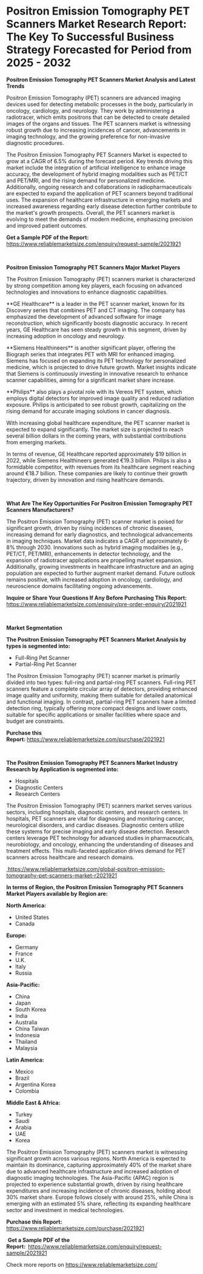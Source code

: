 <p><h1>Positron Emission Tomography PET Scanners Market Research Report: The Key To Successful Business Strategy Forecasted for Period from 2025 - 2032</h1></p><p><strong>Positron Emission Tomography PET Scanners Market Analysis and Latest Trends</strong></p>
<p><p>Positron Emission Tomography (PET) scanners are advanced imaging devices used for detecting metabolic processes in the body, particularly in oncology, cardiology, and neurology. They work by administering a radiotracer, which emits positrons that can be detected to create detailed images of the organs and tissues. The PET scanners market is witnessing robust growth due to increasing incidences of cancer, advancements in imaging technology, and the growing preference for non-invasive diagnostic procedures.</p><p>The Positron Emission Tomography PET Scanners Market is expected to grow at a CAGR of 6.5% during the forecast period. Key trends driving this market include the integration of artificial intelligence to enhance image accuracy, the development of hybrid imaging modalities such as PET/CT and PET/MRI, and the rising demand for personalized medicine. Additionally, ongoing research and collaborations in radiopharmaceuticals are expected to expand the application of PET scanners beyond traditional uses. The expansion of healthcare infrastructure in emerging markets and increased awareness regarding early disease detection further contribute to the market's growth prospects. Overall, the PET scanners market is evolving to meet the demands of modern medicine, emphasizing precision and improved patient outcomes.</p></p>
<p><strong>Get a Sample PDF of the Report:&nbsp;</strong> <a href="https://www.reliablemarketsize.com/enquiry/request-sample/2021921?utm_campaign=2316&utm_medium=2&utm_source=Github&utm_content=ia&utm_term=29032025&utm_id=positron-emission-tomography-pet-scanners">https://www.reliablemarketsize.com/enquiry/request-sample/2021921</a></p>
<p>&nbsp;</p>
<p><strong>Positron Emission Tomography PET Scanners Major Market Players</strong></p>
<p><p>The Positron Emission Tomography (PET) scanners market is characterized by strong competition among key players, each focusing on advanced technologies and innovations to enhance diagnostic capabilities. </p><p>**GE Healthcare** is a leader in the PET scanner market, known for its Discovery series that combines PET and CT imaging. The company has emphasized the development of advanced software for image reconstruction, which significantly boosts diagnostic accuracy. In recent years, GE Healthcare has seen steady growth in this segment, driven by increasing adoption in oncology and neurology.</p><p>**Siemens Healthineers** is another significant player, offering the Biograph series that integrates PET with MRI for enhanced imaging. Siemens has focused on expanding its PET technology for personalized medicine, which is projected to drive future growth. Market insights indicate that Siemens is continuously investing in innovative research to enhance scanner capabilities, aiming for a significant market share increase.</p><p>**Philips** also plays a pivotal role with its Vereos PET system, which employs digital detectors for improved image quality and reduced radiation exposure. Philips is anticipated to see robust growth, capitalizing on the rising demand for accurate imaging solutions in cancer diagnosis.</p><p>With increasing global healthcare expenditure, the PET scanner market is expected to expand significantly. The market size is projected to reach several billion dollars in the coming years, with substantial contributions from emerging markets.</p><p>In terms of revenue, GE Healthcare reported approximately $19 billion in 2022, while Siemens Healthineers generated €19.3 billion. Philips is also a formidable competitor, with revenues from its healthcare segment reaching around €18.7 billion. These companies are likely to continue their growth trajectory, driven by innovation and rising healthcare demands.</p></p>
<p>&nbsp;</p>
<p><strong>What Are The Key Opportunities For Positron Emission Tomography PET Scanners Manufacturers?</strong></p>
<p><p>The Positron Emission Tomography (PET) scanner market is poised for significant growth, driven by rising incidences of chronic diseases, increasing demand for early diagnostics, and technological advancements in imaging techniques. Market data indicates a CAGR of approximately 6-8% through 2030. Innovations such as hybrid imaging modalities (e.g., PET/CT, PET/MRI), enhancements in detector technology, and the expansion of radiotracer applications are propelling market expansion. Additionally, growing investments in healthcare infrastructure and an aging population are expected to further augment market demand. Future outlook remains positive, with increased adoption in oncology, cardiology, and neuroscience domains facilitating ongoing advancements.</p></p>
<p><strong>Inquire or Share Your Questions If Any Before Purchasing This Report:</strong> <a href="https://www.reliablemarketsize.com/enquiry/pre-order-enquiry/2021921?utm_campaign=2316&utm_medium=2&utm_source=Github&utm_content=ia&utm_term=29032025&utm_id=positron-emission-tomography-pet-scanners">https://www.reliablemarketsize.com/enquiry/pre-order-enquiry/2021921</a></p>
<p>&nbsp;</p>
<p><strong>Market Segmentation</strong></p>
<p><strong>The Positron Emission Tomography PET Scanners Market Analysis by types is segmented into:</strong></p>
<p><ul><li>Full-Ring Pet Scanner</li><li>Partial-Ring Pet Scanner</li></ul></p>
<p><p>The Positron Emission Tomography (PET) scanner market is primarily divided into two types: full-ring and partial-ring PET scanners. Full-ring PET scanners feature a complete circular array of detectors, providing enhanced image quality and uniformity, making them suitable for detailed anatomical and functional imaging. In contrast, partial-ring PET scanners have a limited detection ring, typically offering more compact designs and lower costs, suitable for specific applications or smaller facilities where space and budget are constraints.</p></p>
<p><strong>Purchase this Report:&nbsp;</strong><a href="https://www.reliablemarketsize.com/purchase/2021921?utm_campaign=2316&utm_medium=2&utm_source=Github&utm_content=ia&utm_term=29032025&utm_id=positron-emission-tomography-pet-scanners">https://www.reliablemarketsize.com/purchase/2021921</a></p>
<p>&nbsp;</p>
<p><strong>The Positron Emission Tomography PET Scanners Market Industry Research by Application is segmented into:</strong></p>
<p><ul><li>Hospitals</li><li>Diagnostic Centers</li><li>Research Centers</li></ul></p>
<p><p>The Positron Emission Tomography (PET) scanners market serves various sectors, including hospitals, diagnostic centers, and research centers. In hospitals, PET scanners are vital for diagnosing and monitoring cancer, neurological disorders, and cardiac diseases. Diagnostic centers utilize these systems for precise imaging and early disease detection. Research centers leverage PET technology for advanced studies in pharmaceuticals, neurobiology, and oncology, enhancing the understanding of diseases and treatment effects. This multi-faceted application drives demand for PET scanners across healthcare and research domains.</p></p>
<p><a href="https://www.reliablemarketsize.com/global-positron-emission-tomography-pet-scanners-market-r2021921?utm_campaign=2316&utm_medium=2&utm_source=Github&utm_content=ia&utm_term=29032025&utm_id=positron-emission-tomography-pet-scanners">&nbsp;https://www.reliablemarketsize.com/global-positron-emission-tomography-pet-scanners-market-r2021921</a></p>
<p><strong>In terms of Region, the Positron Emission Tomography PET Scanners Market Players available by Region are:</strong></p>
<p>
    <p> <strong> North America: </strong>
        <ul>
            <li>United States</li>
            <li>Canada</li>
        </ul>
        </p> 
    <p> <strong> Europe: </strong>
        <ul>
            <li>Germany</li>
            <li>France</li>
            <li>U.K.</li>
            <li>Italy</li>
            <li>Russia</li>
        </ul>
        </p> 
    <p> <strong> Asia-Pacific: </strong>
        <ul>
            <li>China</li>
            <li>Japan</li>
            <li>South Korea</li>
            <li>India</li>
            <li>Australia</li>
            <li>China Taiwan</li>
            <li>Indonesia</li>
            <li>Thailand</li>
            <li>Malaysia</li>
        </ul>
        </p> 
    <p> <strong> Latin America: </strong>
        <ul>
            <li>Mexico</li>
            <li>Brazil</li>
            <li>Argentina Korea</li>
            <li>Colombia</li>
        </ul>
        </p> 
    <p> <strong> Middle East & Africa: </strong>
        <ul>
            <li>Turkey</li>
            <li>Saudi</li>
            <li>Arabia</li>
            <li>UAE</li>
            <li>Korea</li>
        </ul>
    </p>
    </p>
<p><p>The Positron Emission Tomography (PET) scanners market is witnessing significant growth across various regions. North America is expected to maintain its dominance, capturing approximately 40% of the market share due to advanced healthcare infrastructure and increased adoption of diagnostic imaging technologies. The Asia-Pacific (APAC) region is projected to experience substantial growth, driven by rising healthcare expenditures and increasing incidence of chronic diseases, holding about 30% market share. Europe follows closely with around 25%, while China is emerging with an estimated 5% share, reflecting its expanding healthcare sector and investment in medical technologies.</p></p>
<p><strong>Purchase this Report: </strong><a href="https://www.reliablemarketsize.com/purchase/2021921?utm_campaign=2316&utm_medium=2&utm_source=Github&utm_content=ia&utm_term=29032025&utm_id=positron-emission-tomography-pet-scanners">https://www.reliablemarketsize.com/purchase/2021921</a></p>
<p>&nbsp;<strong>Get a Sample PDF of the Report:&nbsp;&nbsp;</strong><a href="https://www.reliablemarketsize.com/enquiry/request-sample/2021921?utm_campaign=2316&utm_medium=2&utm_source=Github&utm_content=ia&utm_term=29032025&utm_id=positron-emission-tomography-pet-scanners">https://www.reliablemarketsize.com/enquiry/request-sample/2021921</a></p>
<p><strong></strong></p>
<p>Check more reports on <a href="https://www.reliablemarketsize.com/?utm_campaign=2316&utm_medium=2&utm_source=Github&utm_content=ia&utm_term=29032025&utm_id=positron-emission-tomography-pet-scanners">https://www.reliablemarketsize.com/</a></p>